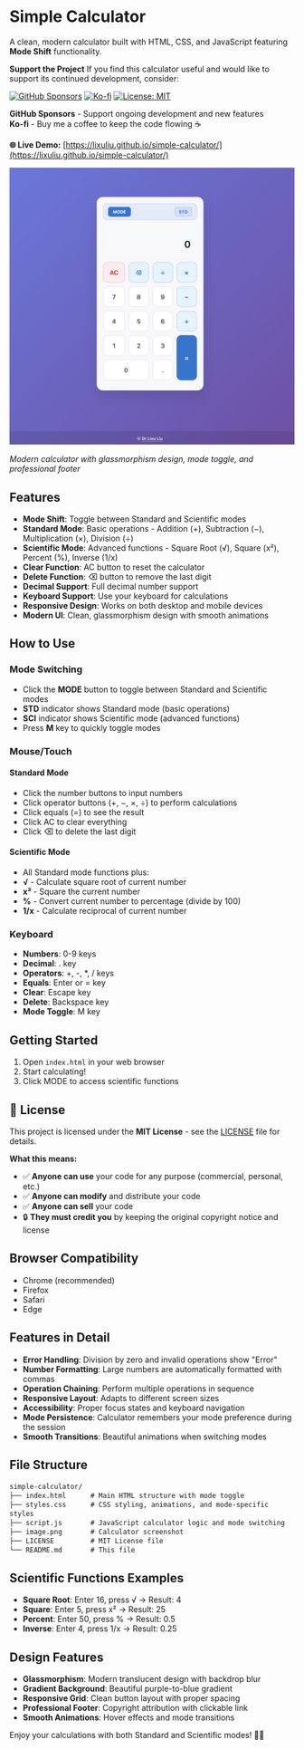 # Simple Calculator

A clean, modern calculator built with HTML, CSS, and JavaScript featuring **Mode Shift** functionality.

**Support the Project** If you find this calculator useful and would like to support its continued development, consider:

[![GitHub Sponsors](https://img.shields.io/badge/Sponsor-GitHub%20Sponsors-ff69b4?style=for-the-badge&logo=github)](https://github.com/sponsors/lixuliu) [![Ko-fi](https://img.shields.io/badge/Ko--fi-Buy%20me%20a%20coffee-ff5f5f?style=for-the-badge&logo=ko-fi)](https://ko-fi.com/lixuliu) [![License: MIT](https://img.shields.io/badge/License-MIT-yellow.svg?style=for-the-badge)](https://opensource.org/licenses/MIT)

**GitHub Sponsors** - Support ongoing development and new features  
**Ko-fi** - Buy me a coffee to keep the code flowing ☕

**🌐 Live Demo:** [https://lixuliu.github.io/simple-calculator/](https://lixuliu.github.io/simple-calculator/)

![Calculator Interface](image.png)

_Modern calculator with glassmorphism design, mode toggle, and professional footer_

## Features

- **Mode Shift**: Toggle between Standard and Scientific modes
- **Standard Mode**: Basic operations - Addition (+), Subtraction (−), Multiplication (×), Division (÷)
- **Scientific Mode**: Advanced functions - Square Root (√), Square (x²), Percent (%), Inverse (1/x)
- **Clear Function**: AC button to reset the calculator
- **Delete Function**: ⌫ button to remove the last digit
- **Decimal Support**: Full decimal number support
- **Keyboard Support**: Use your keyboard for calculations
- **Responsive Design**: Works on both desktop and mobile devices
- **Modern UI**: Clean, glassmorphism design with smooth animations

## How to Use

### Mode Switching

- Click the **MODE** button to toggle between Standard and Scientific modes
- **STD** indicator shows Standard mode (basic operations)
- **SCI** indicator shows Scientific mode (advanced functions)
- Press **M** key to quickly toggle modes

### Mouse/Touch

#### Standard Mode

- Click the number buttons to input numbers
- Click operator buttons (+, −, ×, ÷) to perform calculations
- Click equals (=) to see the result
- Click AC to clear everything
- Click ⌫ to delete the last digit

#### Scientific Mode

- All Standard mode functions plus:
- **√** - Calculate square root of current number
- **x²** - Square the current number
- **%** - Convert current number to percentage (divide by 100)
- **1/x** - Calculate reciprocal of current number

### Keyboard

- **Numbers**: 0-9 keys
- **Decimal**: . key
- **Operators**: +, -, \*, / keys
- **Equals**: Enter or = key
- **Clear**: Escape key
- **Delete**: Backspace key
- **Mode Toggle**: M key

## Getting Started

1. Open `index.html` in your web browser
2. Start calculating!
3. Click MODE to access scientific functions

## 📄 License

This project is licensed under the **MIT License** - see the [LICENSE](LICENSE) file for details.

**What this means:**

- ✅ **Anyone can use** your code for any purpose (commercial, personal, etc.)
- ✅ **Anyone can modify** and distribute your code
- ✅ **Anyone can sell** your code
- 🔒 **They must credit you** by keeping the original copyright notice and license

## Browser Compatibility

- Chrome (recommended)
- Firefox
- Safari
- Edge

## Features in Detail

- **Error Handling**: Division by zero and invalid operations show "Error"
- **Number Formatting**: Large numbers are automatically formatted with commas
- **Operation Chaining**: Perform multiple operations in sequence
- **Responsive Layout**: Adapts to different screen sizes
- **Accessibility**: Proper focus states and keyboard navigation
- **Mode Persistence**: Calculator remembers your mode preference during the session
- **Smooth Transitions**: Beautiful animations when switching modes

## File Structure

```
simple-calculator/
├── index.html      # Main HTML structure with mode toggle
├── styles.css      # CSS styling, animations, and mode-specific styles
├── script.js       # JavaScript calculator logic and mode switching
├── image.png       # Calculator screenshot
├── LICENSE         # MIT License file
└── README.md       # This file
```

## Scientific Functions Examples

- **Square Root**: Enter 16, press √ → Result: 4
- **Square**: Enter 5, press x² → Result: 25
- **Percent**: Enter 50, press % → Result: 0.5
- **Inverse**: Enter 4, press 1/x → Result: 0.25

## Design Features

- **Glassmorphism**: Modern translucent design with backdrop blur
- **Gradient Background**: Beautiful purple-to-blue gradient
- **Responsive Grid**: Clean button layout with proper spacing
- **Professional Footer**: Copyright attribution with clickable link
- **Smooth Animations**: Hover effects and mode transitions

Enjoy your calculations with both Standard and Scientific modes! 🧮✨

